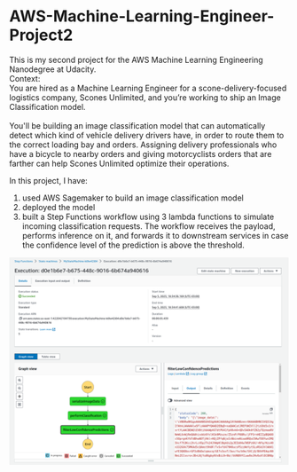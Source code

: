 # AWS-Machine-Learning-Engineer-Project2
This is my second project for the AWS Machine Learning Engineering Nanodegree at Udacity. <br>
Context: <br>
You are hired as a Machine Learning Engineer for a scone-delivery-focused logistics company, Scones Unlimited, and you’re working to ship an Image Classification model. <br><br>
You'll be building an image classification model that can automatically detect which kind of vehicle delivery drivers have, in order to route them to the correct loading bay and orders. Assigning delivery professionals who have a bicycle to nearby orders and giving motorcyclists orders that are farther can help Scones Unlimited optimize their operations.

In this project, I have:
1. used AWS Sagemaker to build an image classification model
2. deployed the model
3. built a Step Functions workflow using 3 lambda functions to simulate incoming classification requests. The workflow receives the payload, performs inference on it, and forwards it to downstream services in case the confidence level of the prediction is above the threshold.
<img src="step-function/working_step_function.png" alt="Prject workflow">
